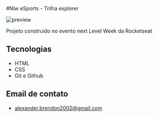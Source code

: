 #Nlw eSports - Trilha explorer

![preview](./.github/previw.png)

Projeto construido no evento next Level Week da Rocketseat


##  Tecnologias 
- HTML
- CSS
- Git e Github

## Email de contato

- alexander.brendon2002@gmail.com
